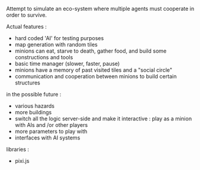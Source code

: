 
Attempt to simulate an eco-system where multiple agents must cooperate in order to survive.

Actual features :
- hard coded 'AI' for testing purposes
- map generation with random tiles
- minions can eat, starve to death, gather food, and build some constructions and tools
- basic time manager (slower, faster, pause)
- minions have a memory of past visited tiles and a "social circle"
- communication and cooperation between minions to build certain structures

in the possible future :
- various hazards
- more buildings
- switch all the logic server-side and make it interactive : play as a minion with AIs and /or other players
- more parameters to play with
- interfaces with AI systems

libraries :
- pixi.js
